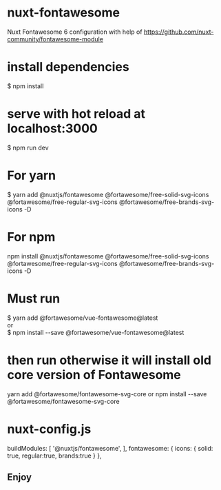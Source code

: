 # nuxt-fontawesome
Nuxt Fontawesome 6 configuration with help of https://github.com/nuxt-community/fontawesome-module

# install dependencies
$ npm install

# serve with hot reload at localhost:3000
$ npm run dev

# For yarn
$ yarn add @nuxtjs/fontawesome @fortawesome/free-solid-svg-icons @fortawesome/free-regular-svg-icons @fortawesome/free-brands-svg-icons -D

# For npm
npm install @nuxtjs/fontawesome @fortawesome/free-solid-svg-icons @fortawesome/free-regular-svg-icons @fortawesome/free-brands-svg-icons -D

# Must run 
$ yarn add @fortawesome/vue-fontawesome@latest
<br>
or
<br>
$ npm install --save @fortawesome/vue-fontawesome@latest

# then run otherwise it will install old core version of Fontawesome
yarn add @fortawesome/fontawesome-svg-core
or
npm install --save @fortawesome/fontawesome-svg-core

# nuxt-config.js
  buildModules: [
    '@nuxtjs/fontawesome',
  ],
  fontawesome: {
    icons: {
      solid: true,
      regular:true,
      brands:true
    }
  },
  
 ## Enjoy 
